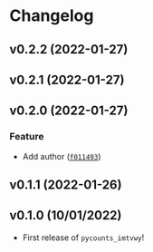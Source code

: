 # Changelog

<!--next-version-placeholder-->

## v0.2.2 (2022-01-27)


## v0.2.1 (2022-01-27)


## v0.2.0 (2022-01-27)
### Feature
* Add author ([`f011493`](https://github.com/imtvwy/pycounts_imtvwy/commit/f011493197028dc968c9a823fd292237d3fa0d3b))

## v0.1.1 (2022-01-26)


## v0.1.0 (10/01/2022)

- First release of `pycounts_imtvwy`!